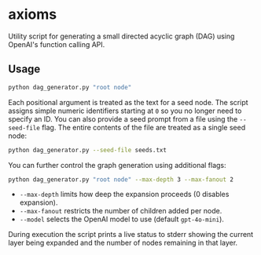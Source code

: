 # axioms

Utility script for generating a small directed acyclic graph (DAG) using
OpenAI's function calling API.

## Usage

```bash
python dag_generator.py "root node"
```

Each positional argument is treated as the text for a seed node. The script
assigns simple numeric identifiers starting at `0` so you no longer need to
specify an ID. You can also provide a seed prompt from a file using the
`--seed-file` flag. The entire contents of the file are treated as a single seed
node:

```bash
python dag_generator.py --seed-file seeds.txt
```

You can further control the graph generation using additional flags:

```bash
python dag_generator.py "root node" --max-depth 3 --max-fanout 2
```

* `--max-depth` limits how deep the expansion proceeds (0 disables expansion).
* `--max-fanout` restricts the number of children added per node.
* `--model` selects the OpenAI model to use (default `gpt-4o-mini`).

During execution the script prints a live status to stderr showing the
current layer being expanded and the number of nodes remaining in that
layer.
